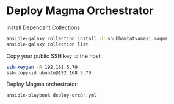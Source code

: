 # Deploy Magma Orchestrator

Install Dependant Collections
```bash
ansible-galaxy collection install -U shubhamtatvamasi.magma
ansible-galaxy collection list
```

Copy your public SSH key to the host:
```bash
ssh-keygen -R 192.168.5.70
ssh-copy-id ubuntu@192.168.5.70
```

Deploy Magma orchestrator:
```bash
ansible-playbook deploy-orc8r.yml
```
